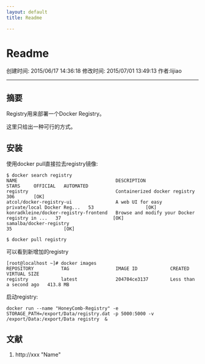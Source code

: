 ```yaml
---
layout: default
title: Readme

---
```


# Readme
创建时间: 2015/06/17 14:36:18  修改时间: 2015/07/01 13:49:13 作者:lijiao

----

## 摘要

Registry用来部署一个Docker Registry。

这里只给出一种可行的方式。

## 安装

使用docker pull直接拉去registry镜像:

	$ docker search registry
	NAME                                    DESCRIPTION                                     STARS     OFFICIAL   AUTOMATED
	registry                                Containerized docker registry                   306       [OK]       
	atcol/docker-registry-ui                A web UI for easy private/local Docker Reg...   53                   [OK]
	konradkleine/docker-registry-frontend   Browse and modify your Docker registry in ...   37                   [OK]
	samalba/docker-registry                                                                 35                   [OK]

	$ docker pull registry

可以看到新增加的registry

	[root@localhost ~]# docker images 
	REPOSITORY          TAG                 IMAGE ID            CREATED                  VIRTUAL SIZE
	registry            latest              204704ce3137        Less than a second ago   413.8 MB

启动registry:

	docker run --name "HoneyComb-Registry" -e STORAGE_PATH=/export/Data/registry.dat -p 5000:5000 -v /export/Data:/export/Data registry  &

## 文献
1. http://xxx  "Name"


